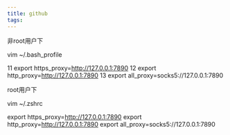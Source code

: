 ```yaml
---
title: github
tags:
---
```

非root用户下

vim ~/.bash_profile

 11 export https_proxy=http://127.0.0.1:7890
 12 export http_proxy=http://127.0.0.1:7890
 13 export all_proxy=socks5://127.0.0.1:7890




root用户下

vim ~/.zshrc



 export https_proxy=http://127.0.0.1:7890
export http_proxy=http://127.0.0.1:7890
export all_proxy=socks5://127.0.0.1:7890